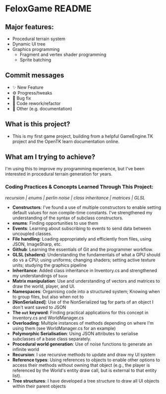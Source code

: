 ﻿# FeloxGame README

## Major features:
- Procedural terrain system
- Dynamic UI tree
- Graphics programming
	- Fragment and vertex shader programming
	- Sprite batching

## Commit messages
- ✨ New Feature
- ⚙️ Progress/tweaks
- 🐛 Bug fix
- 🧹 Code rework/refactor
- 📖 Other (e.g. documentation)

## What is this project?
- This is my first game project, building from a helpful GameEngine.TK project and the OpenTK learn documentation online.

## What am I trying to achieve?
I'm using this to improve my programming experience, but I've been interested in procedural terrain generation for years.

### __Coding Practices & Concepts Learned Through This Project__:
*recursion | enums | perlin noise | class inheritance | matrices | GLSL*
- **Constructors**: I've found a use of multiple constructors to enable setting default values for non compile-time constants. I've strengthened my understanding of the syntax of subclass constructors.
- **enums**: Finding opportunities to use them
- **Events**: Learning about subscribing to events to send data between uncoupled classes.
- **File handling**: Loading appropriately and efficiently from files, using JSON, ImageSharp, etc.
- **Github**: Learning the essentials of Git and the programmer workflow.
- **GLSL (shaders)**: Understanding the fundamentals of what a GPU should do vs a CPU; using uniforms; changing shaders; setting active texture units; studying the graphics pipeline
- **Inheritance**: Added class inheritance in Inventory.cs and strengthened my understandings of `base`
- **Matrix manipulation**: Use and understanding of vectors and matrices to draw the world, player, and UI.
- **Namespaces**: Organising code into a structured system; Knowing when to group files, but also when not to
- **[NonSerialized]**: Use of the NonSerialized tag for parts of an object I don't want saved to JSON 
- **The `out` keyword**: Finding practical applications for this concept in Inventory.cs and WorldManager.cs
- **Overloading**: Multiple instances of methods depending on where I'm using them (see WorldManager.cs for an example)
- **Polymorphic Serialisation**: Using JSON attributes to serialise subclasses of a base class separately.
- **Procedural world generation**: Use of noise functions to generate an infinite world
- **Recursion**: I use recursive methods to update and draw my UI system
- **Reference types**: Using references to objects to enable other options to access their methods without owning that object (e.g., the player is referenced by the World's entity draw call, but is external to that entity list).
- **Tree structures**: I have developed a tree structure to draw all UI objects within their parent objects